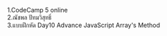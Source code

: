 1.CodeCamp 5 online<br/>
2.ณัชพล ปัทมวิสุทธิ์<br/>
3.แบบฝึกหัด Day10 Advance JavaScript Array's Method
